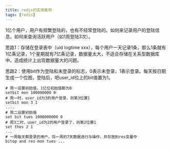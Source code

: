 ```yaml
---
title: redis的实用案例
tags: [redis]
---
```


1亿个用户，用户有频繁登陆的，也有不经常登陆的。如何来记录用户的登陆信息，如何来查询活跃用户（如1周登陆3次）。

思路1：存储在登录表中（uid logtime xxx），每个用户一天记录1条，那么1条就有1亿条记录，1个星期就有7亿条记录，数据量太大，不适合存储在关系型数据库中。造成统计上出现数据量大的问题。

思路2：使用bit作为登陆和未登录的标志，0表示未登录，1表示登录。每天按日期生成一个位图，登陆后，吧user_id位上的bit值置为1。

```
# 周一设置初始值，1亿位初始值都为0
setbit mon 100000000 0
# 周一时，user_id为3的用户登录，则第3位置1
setbit mon 3 1 
....
# 周二设置初始值
set bit tues 1000000000 0
# 周3二时，user_id为2的用户登录了，则第2位置1
set thes 2 1
...
# 一周每天都登录的用户，将一周的7天数据进行与操作，并存放到res变量中
bitop and res mon tues ...
```